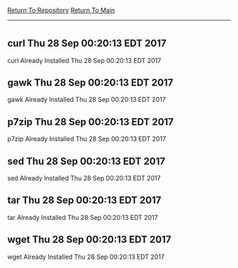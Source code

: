 [Return To Repository](https://github.com/deathbybandaid/piholeparser/)
[Return To Main](https://github.com/deathbybandaid/piholeparser/blob/master/RecentRunLogs/Mainlog.md)
____________________________________
# 
## curl Thu 28 Sep 00:20:13 EDT 2017
curl Already Installed Thu 28 Sep 00:20:13 EDT 2017
## gawk Thu 28 Sep 00:20:13 EDT 2017
gawk Already Installed Thu 28 Sep 00:20:13 EDT 2017
## p7zip Thu 28 Sep 00:20:13 EDT 2017
p7zip Already Installed Thu 28 Sep 00:20:13 EDT 2017
## sed Thu 28 Sep 00:20:13 EDT 2017
sed Already Installed Thu 28 Sep 00:20:13 EDT 2017
## tar Thu 28 Sep 00:20:13 EDT 2017
tar Already Installed Thu 28 Sep 00:20:13 EDT 2017
## wget Thu 28 Sep 00:20:13 EDT 2017
wget Already Installed Thu 28 Sep 00:20:13 EDT 2017
